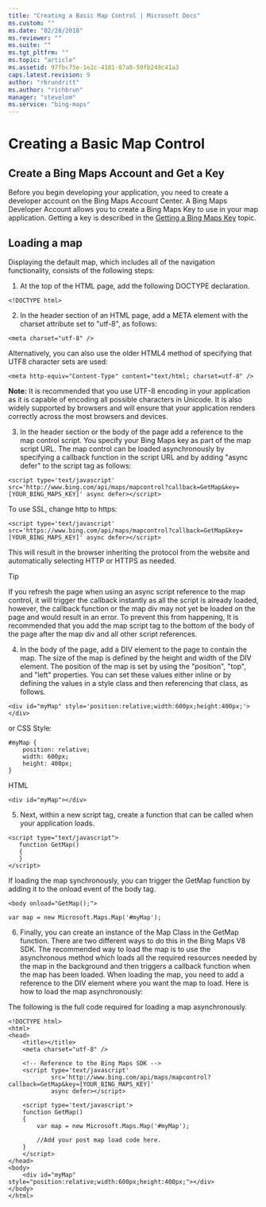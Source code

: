 ```yaml
---
title: "Creating a Basic Map Control | Microsoft Docs"
ms.custom: ""
ms.date: "02/28/2018"
ms.reviewer: ""
ms.suite: ""
ms.tgt_pltfrm: ""
ms.topic: "article"
ms.assetid: 97fbc75e-1e2c-4181-87a8-59fb249c41a3
caps.latest.revision: 9
author: "rbrundritt"
ms.author: "richbrun"
manager: "stevelom"
ms.service: "bing-maps"
---
```

# Creating a Basic Map Control



## Create a Bing Maps Account and Get a Key

Before you begin developing your application, you need to create a developer account on the Bing Maps Account Center. A Bing Maps Developer Account allows you to create a Bing Maps Key to use in your map application. Getting a key is described in the [Getting a Bing Maps Key](../../getting-started/bing-maps-dev-center-help/getting-a-bing-maps-key.md) topic.

## Loading a map

Displaying the default map, which includes all of the navigation functionality, consists of the following steps:

1.	At the top of the HTML page, add the following DOCTYPE declaration.

```
<!DOCTYPE html>
```

2.	In the header section of an HTML page, add a META element with the charset attribute set to "utf-8", as follows:

```
<meta charset="utf-8" />
```

Alternatively, you can also use the older HTML4 method of specifying that UTF8 character sets are used:

```
<meta http-equiv="Content-Type" content="text/html; charset=utf-8" />
```

**Note:** It is recommended that you use UTF-8 encoding in your application as it is capable of encoding all possible characters in Unicode. It is also widely supported by browsers and will ensure that your application renders correctly across the most browsers and devices. 

3. In the header section or the body of the page add a reference to the map control script. You specify your Bing Maps key as part of the map script URL.  The map control can be loaded asynchronously by specifying a callback function in the script URL and by adding "async defer" to the script tag as follows:

```
<script type='text/javascript' src='http://www.bing.com/api/maps/mapcontrol?callback=GetMap&key=[YOUR_BING_MAPS_KEY]' async defer></script>
```

To use SSL, change http to https:

```
<script type='text/javascript' src='https://www.bing.com/api/maps/mapcontrol?callback=GetMap&key=[YOUR_BING_MAPS_KEY]' async defer></script>
```

This will result in the browser inheriting the protocol from the website and automatically selecting HTTP or HTTPS as needed.

> [!TIP]
> If you refresh the page when using an async script reference to the map control, it will trigger the callback instantly as all the script is already loaded, however, the callback function or the map div may not yet be loaded on the page and would result in an error. To prevent this from happening, It is recommended that you add the map script tag to the bottom of the body of the page after the map div and all other script references. 

4.	In the body of the page, add a DIV element to the page to contain the map. The size of the map is defined by the height and width of the DIV element. The position of the map is set by using the "position", "top", and "left" properties. You can set these values either inline or by defining the values in a style class and then referencing that class, as follows.

```
<div id="myMap" style='position:relative;width:600px;height:400px;'></div>
```

or CSS Style:

```
#myMap {
    position: relative;
    width: 600px;
    height: 400px;
}
```

HTML
```
<div id="myMap"></div>
```


5.	Next, within a new script tag, create a function that can be called when your application loads.

```
<script type="text/javascript">
   function GetMap()
   {
   }
</script>
```

If loading the map synchronously, you can trigger the GetMap function by adding it to the onload event of the body tag.
 
```
<body onload="GetMap();">

var map = new Microsoft.Maps.Map('#myMap');
```

6.	Finally, you can create an instance of the Map Class in the GetMap function. There are two different ways to do this in the Bing Maps V8 SDK. The recommended way to load the map is to use the asynchronous method which loads all the required resources needed by the map in the background and then triggers a callback function when the map has been loaded.  When loading the map, you need to add a reference to the DIV element where you want the map to load. Here is how to load the map asynchronously:


The following is the full code required for loading a map asynchronously.

```
<!DOCTYPE html>
<html>
<head>
    <title></title>
    <meta charset="utf-8" />

    <!-- Reference to the Bing Maps SDK -->
    <script type='text/javascript'
            src='http://www.bing.com/api/maps/mapcontrol?callback=GetMap&key=[YOUR_BING_MAPS_KEY]' 
            async defer></script>
    
    <script type='text/javascript'>
    function GetMap()
    {
        var map = new Microsoft.Maps.Map('#myMap');

        //Add your post map load code here.
    }
    </script>
</head>
<body>
    <div id="myMap" style="position:relative;width:600px;height:400px;"></div>
</body>
</html>
```